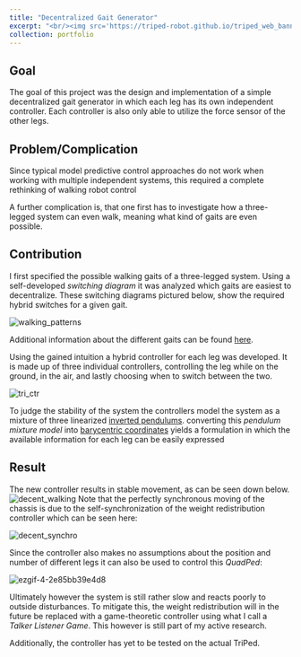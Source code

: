 ```yaml
---
title: "Decentralized Gait Generator"
excerpt: "<br/><img src='https://triped-robot.github.io/triped_web_banner.png' width='500'>"
collection: portfolio
---
```


## Goal
The goal of this project was the design and implementation of a simple decentralized gait generator in which each leg has its own independent controller.
Each controller is also only able to utilize the force sensor of the other legs.


## Problem/Complication
Since typical model predictive control approaches do not work when working with multiple independent systems, this required a complete rethinking of walking robot control

A further complication is, that one first has to investigate how a three-legged system can even walk, meaning what kind of gaits are even possible.


## Contribution

I first specified the possible walking gaits of a three-legged system.
Using a self-developed *switching diagram*  it was analyzed which gaits are easiest to decentralize.
These switching diagrams pictured below, show the required hybrid switches for a given gait.

![walking_patterns](https://user-images.githubusercontent.com/22688144/124395132-ac943800-dd02-11eb-8fdd-d6bfdc0593bb.png)

Additional information about the different gaits can be found [here](https://triped-robot.github.io/docs/walking/).

Using the gained intuition a hybrid controller for each leg was developed.
It is made up of three individual controllers, controlling the leg while on the ground, in the air, and lastly choosing when to switch between the two.

![tri_ctr](https://user-images.githubusercontent.com/22688144/124395109-8d95a600-dd02-11eb-9f73-16630dcec764.png)


To judge the stability of the system the controllers model the system as a mixture of three linearized [inverted pendulums](https://en.wikipedia.org/wiki/Inverted_pendulum).
converting this *pendulum mixture model* into [barycentric coordinates](https://en.wikipedia.org/wiki/Barycentric_coordinate_system) yields a formulation in which the available information for each leg can be easily expressed



## Result

The new controller results in stable movement, as can be seen down below.
![decent_walking](https://user-images.githubusercontent.com/22688144/124389188-574a2d80-dce6-11eb-8980-1a6f0fd0f7c6.gif)
Note that the perfectly synchronous moving of the chassis is due to the self-synchronization of the weight redistribution controller which can be seen here:

![decent_synchro](https://user-images.githubusercontent.com/22688144/124389703-98434180-dce8-11eb-8d53-e0efcf5749a6.gif)

Since the controller also makes no assumptions about the position and number of different legs it can also be used to control this *QuadPed*:

![ezgif-4-2e85bb39e4d8](https://user-images.githubusercontent.com/22688144/124395237-40fe9a80-dd03-11eb-9790-f824ed9d2a00.gif)


Ultimately however the system is still rather slow and reacts poorly to outside disturbances.
To mitigate this, the weight redistribution will in the future be replaced with a game-theoretic controller using what I call a *Talker Listener Game*.
This however is still part of my active research.

Additionally, the controller has yet to be tested on the actual TriPed.



